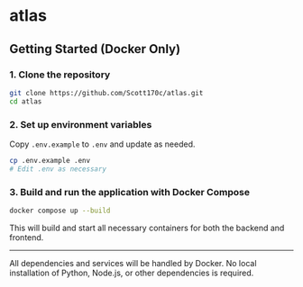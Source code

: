 # atlas

## Getting Started (Docker Only)

### 1. Clone the repository

```bash
git clone https://github.com/Scott170c/atlas.git
cd atlas
```

### 2. Set up environment variables

Copy `.env.example` to `.env` and update as needed.

```bash
cp .env.example .env
# Edit .env as necessary
```

### 3. Build and run the application with Docker Compose

```bash
docker compose up --build
```

This will build and start all necessary containers for both the backend and frontend.

---

All dependencies and services will be handled by Docker. No local installation of Python, Node.js, or other dependencies is required.
